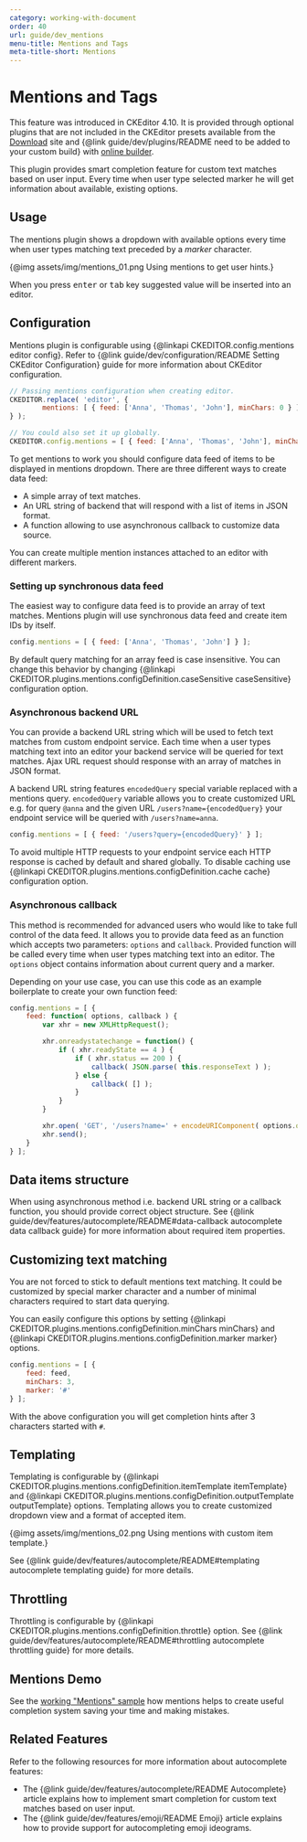 ```yaml
---
category: working-with-document
order: 40
url: guide/dev_mentions
menu-title: Mentions and Tags
meta-title-short: Mentions
---
```

<!--
Copyright (c) 2003-2018, CKSource - Frederico Knabben. All rights reserved.
For licensing, see LICENSE.md.
-->

# Mentions and Tags

<info-box info="">
    This feature was introduced in CKEditor 4.10. It is provided through optional plugins that are not included in the CKEditor presets available from the <a href="https://ckeditor.com/ckeditor-4/download/">Download</a> site and {@link guide/dev/plugins/README need to be added to your custom build} with <a href="https://ckeditor.com/cke4/builder">online builder</a>.
</info-box>

This plugin provides smart completion feature for custom text matches based on user input. Every time when user type selected marker he will get information about available, existing options.

## Usage

The mentions plugin shows a dropdown with available options every time when user types matching text preceded by a _marker_ character.

{@img assets/img/mentions_01.png Using mentions to get user hints.}

When you press <kbd>enter</kbd> or <kbd>tab</kbd> key suggested value will be inserted into an editor.

## Configuration

Mentions plugin is configurable using {@linkapi CKEDITOR.config.mentions editor config}. Refer to {@link guide/dev/configuration/README Setting CKEditor Configuration} guide for more information about CKEditor configuration.

```javascript
// Passing mentions configuration when creating editor.
CKEDITOR.replace( 'editor', {
		mentions: [ { feed: ['Anna', 'Thomas', 'John'], minChars: 0 } ]
} );

// You could also set it up globally.
CKEDITOR.config.mentions = [ { feed: ['Anna', 'Thomas', 'John'], minChars: 0 } ];
```

To get mentions to work you should configure data feed of items to be displayed in mentions dropdown. There are three different ways to create data feed:

* A simple array of text matches.
* An URL string of backend that will respond with a list of items in JSON format.
* A function allowing to use asynchronous callback to customize data source.

You can create multiple mention instances attached to an editor with different markers.

### Setting up synchronous data feed

The easiest way to configure data feed is to provide an array of text matches. Mentions plugin will use synchronous data feed and create item IDs by itself.

```javascript
config.mentions = [ { feed: ['Anna', 'Thomas', 'John'] } ];
```

By default query matching for an array feed is case insensitive. You can change this behavior by changing {@linkapi CKEDITOR.plugins.mentions.configDefinition.caseSensitive caseSensitive} configuration option.

### Asynchronous backend URL

You can provide a backend URL string which will be used to fetch text matches from custom endpoint service. Each time when a user types matching text into an editor your backend service will be queried for text matches. Ajax URL request should response with an array of matches in JSON format.

A backend URL string features `encodedQuery` special variable replaced with a mentions query. `encodedQuery` variable allows you to create customized URL e.g. for query `@anna` and the given URL `/users?name={encodedQuery}` your endpoint service will be queried with `/users?name=anna`.

```javascript
config.mentions = [ { feed: '/users?query={encodedQuery}' } ];
```

To avoid multiple HTTP requests to your endpoint service each HTTP response is cached by default and shared globally. To disable caching use {@linkapi CKEDITOR.plugins.mentions.configDefinition.cache cache} configuration option.

### Asynchronous callback

This method is recommended for advanced users who would like to take full control of the data feed. It allows you to provide data feed as an function which accepts two parameters: `options` and `callback`. Provided function will be called every time when user types matching text into an editor. The `options` object contains information about current query and a marker.

Depending on your use case, you can use this code as an example boilerplate to create your own function feed:

```javascript
config.mentions = [ {
	feed: function( options, callback ) {
		var xhr = new XMLHttpRequest();

		xhr.onreadystatechange = function() {
			if ( xhr.readyState == 4 ) {
				if ( xhr.status == 200 ) {
					callback( JSON.parse( this.responseText ) );
				} else {
					callback( [] );
				}
			}
		}

		xhr.open( 'GET', '/users?name=' + encodeURIComponent( options.query ) );
		xhr.send();
	}
} ];
```

## Data items structure

When using asynchronous method i.e. backend URL string or a callback function, you should provide correct object structure. See {@link guide/dev/features/autocomplete/README#data-callback autocomplete data callback guide} for more information about required item properties.

## Customizing text matching

You are not forced to stick to default mentions text matching. It could be customized by special marker character and a number of minimal characters required to start data querying.

You can easily configure this options by setting {@linkapi CKEDITOR.plugins.mentions.configDefinition.minChars minChars} and {@linkapi CKEDITOR.plugins.mentions.configDefinition.marker marker} options.

```javascript
config.mentions = [ {
	feed: feed,
	minChars: 3,
	marker: '#'
} ];
```

With the above configuration you will get completion hints after 3 characters started with `#`.

## Templating

Templating is configurable by {@linkapi CKEDITOR.plugins.mentions.configDefinition.itemTemplate itemTemplate} and {@linkapi CKEDITOR.plugins.mentions.configDefinition.outputTemplate outputTemplate} options. Templating allows you to create customized dropdown view and a format of accepted item.

{@img assets/img/mentions_02.png Using mentions with custom item template.}

See {@link guide/dev/features/autocomplete/README#templating autocomplete templating guide} for more details.

## Throttling

Throttling is configurable by {@linkapi CKEDITOR.plugins.mentions.configDefinition.throttle} option. See {@link guide/dev/features/autocomplete/README#throttling autocomplete throttling guide} for more details.

## Mentions Demo

See the [working "Mentions" sample](https://sdk.ckeditor.com/samples/mentions.html) how mentions helps to create useful completion system saving your time and making mistakes.

## Related Features

Refer to the following resources for more information about autocomplete features:

* The {@link guide/dev/features/autocomplete/README Autocomplete} article explains how to implement smart completion for custom text matches based on user input.
* The {@link guide/dev/features/emoji/README Emoji} article explains how to provide support for autocompleting emoji ideograms.
